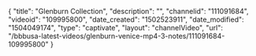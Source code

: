 {
    "title": "Glenburn Collection",
    "description": "",
    "channelid": "111091684",
    "videoid": "109995800",
    "date_created": "1502523911",
    "date_modified": "1504049174",
    "type": "captivate",
    "layout": "channelVideo",
    "url": "\/bbbusa-latest-videos\/glenburn-venice-mp4-3-notes\/111091684-109995800"
}